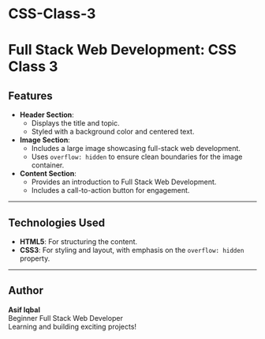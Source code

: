 # CSS-Class-3

# Full Stack Web Development: CSS Class 3

## Features

- **Header Section**:
  - Displays the title and topic.
  - Styled with a background color and centered text.
- **Image Section**:
  - Includes a large image showcasing full-stack web development.
  - Uses `overflow: hidden` to ensure clean boundaries for the image container.
- **Content Section**:
  - Provides an introduction to Full Stack Web Development.
  - Includes a call-to-action button for engagement.

---

## Technologies Used

- **HTML5**: For structuring the content.
- **CSS3**: For styling and layout, with emphasis on the `overflow: hidden` property.

---

## Author

**Asif Iqbal**  
Beginner Full Stack Web Developer  
Learning and building exciting projects!
